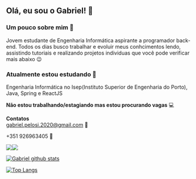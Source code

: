 ## Olá, eu sou o Gabriel! 👋

### **Um pouco sobre mim** :boy:
Jovem estudante de Engenharia Informática aspirante a programador back-end.
Todos os dias busco trabalhar e evoluir meus conhcimentos lendo,
assistindo tutoriais e realizando projetos individuas que você 
pode verificar mais abaixo :wink:


### **Atualmente estou estudando** 🌱
Engenharia Informática no Isep(Instituto Superior de Engenharia do Porto),                      
Java, Spring e ReactJS

**Não estou trabalhando/estagiando mas estou procurando vagas** :computer:

**Contatos**  
gabriel.pelosi.2020@gmail.com :email:

+351 926963405 :iphone:

[<img src="https://img.shields.io/badge/linkedin-%230077B5.svg?&style=for-the-badge&logo=linkedin&logoColor=white" />](https://www.linkedin.com/in/gabriel-pelosi-92a578177/)[<img src="https://img.shields.io/badge/youtube-%230077B5.svg?&style=for-the-badge&logo=youtube&logoColor=red&color=black"/>](https://www.youtube.com/channel/UC8GOxK-TNdvOA0POvxatYCw)


[![Gabriel github stats](https://github-readme-stats.vercel.app/api?username=GabrielPelosi)](https://github.com/GabrielPelosi/github-readme-stats)

[![Top Langs](https://github-readme-stats.vercel.app/api/top-langs/?username=GabrielPelosi)](https://github.com/GabrielPelosi/github-readme-stats)


<!--
[<img src="https://img.shields.io/badge/twitter-%231DA1F2.svg?&style=for-the-badge&logo=twitter&logoColor=white" />](https://twitter.com/USERNAME) [<img src="https://img.shields.io/badge/medium-%2312100E.svg?&style=for-the-badge&logo=medium&logoColor=white" />](https://medium.com/USERNAME)  
-->
<!--
[<img src = "https://img.shields.io/badge/instagram-%23E4405F.svg?&style=for-the-badge&logo=instagram&logoColor=white">](https://www.instagram.com/USERNAME/) [<img src = "https://img.shields.io/badge/facebook-%231877F2.svg?&style=for-the-badge&logo=facebook&logoColor=white">](https://www.facebook.com/USERNAME)
-->
